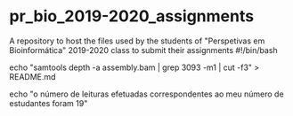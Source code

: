 # pr_bio_2019-2020_assignments
A repository to host the files used by the students of "Perspetivas em Bioinformática" 2019-2020 class to submit their assignments
#!/bin/bash

echo "samtools depth -a assembly.bam | grep 3093 -m1 | cut -f3" > README.md

echo "o número de leituras efetuadas correspondentes ao meu número de estudantes foram 19"


